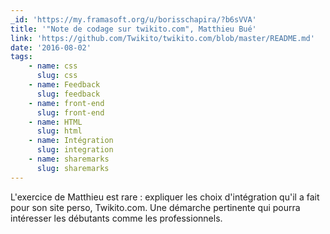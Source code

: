 ```yaml
---
_id: 'https://my.framasoft.org/u/borisschapira/?b6sVVA'
title: '"Note de codage sur twikito.com", Matthieu Bué'
link: 'https://github.com/Twikito/twikito.com/blob/master/README.md'
date: '2016-08-02'
tags:
    - name: css
      slug: css
    - name: Feedback
      slug: feedback
    - name: front-end
      slug: front-end
    - name: HTML
      slug: html
    - name: Intégration
      slug: integration
    - name: sharemarks
      slug: sharemarks
---
```


<div class="markdown"><p>L'exercice de Matthieu est rare : expliquer les choix d'intégration qu'il a fait pour son site perso, Twikito.com. Une démarche pertinente qui pourra intéresser les débutants comme les professionnels.
</p></div>
